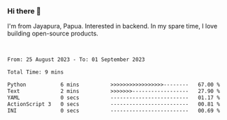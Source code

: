 ### Hi there 👋

I'm from Jayapura, Papua. Interested in backend. In my spare time, I love building open-source products.

<br>

 
 <!--START_SECTION:waka-->

```txt
From: 25 August 2023 - To: 01 September 2023

Total Time: 9 mins

Python           6 mins          >>>>>>>>>>>>>>>>>--------   67.00 %
Text             2 mins          >>>>>>>------------------   27.90 %
YAML             0 secs          -------------------------   01.17 %
ActionScript 3   0 secs          -------------------------   00.81 %
INI              0 secs          -------------------------   00.69 %
```

<!--END_SECTION:waka-->
